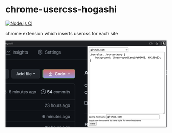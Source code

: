 # chrome-usercss-hogashi

[![Node.js CI](https://github.com/hogashi/chrome-usercss-hogashi/workflows/Node.js%20CI/badge.svg)](https://github.com/hogashi/chrome-usercss-hogashi/actions?query=workflow%3A%22Node.js+CI%22)

chrome extension which inserts usercss for each site

![example screenshot; usercss for github.com](./usercss-screenshot.png)

